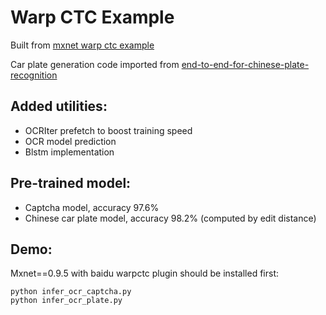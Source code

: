 # Warp CTC Example
Built from [mxnet warp ctc example](https://github.com/dmlc/mxnet/tree/master/example/warpctc)

Car plate generation code imported from [end-to-end-for-chinese-plate-recognition](https://github.com/szad670401/end-to-end-for-chinese-plate-recognition)

## Added utilities:
- OCRIter prefetch to boost training speed
- OCR model prediction
- Blstm implementation

## Pre-trained model:
- Captcha model, accuracy 97.6%
- Chinese car plate model, accuracy 98.2% (computed by edit distance)

## Demo:
Mxnet==0.9.5 with baidu warpctc plugin should be installed first:
```
python infer_ocr_captcha.py
python infer_ocr_plate.py
```

